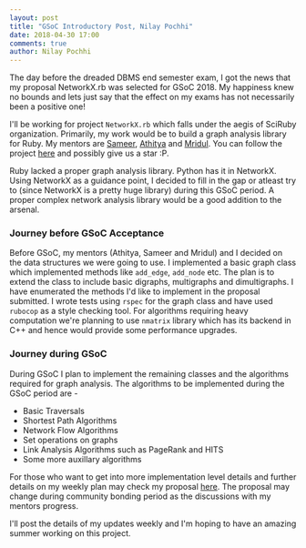 ```yaml
---
layout: post
title: "GSoC Introductory Post, Nilay Pochhi"
date: 2018-04-30 17:00
comments: true
author: Nilay Pochhi
---
```


The day before the dreaded DBMS end semester exam, I got the news that my proposal NetworkX.rb was selected for GSoC 2018. My happiness knew no bounds and lets just say that the effect on my exams has not necessarily been a positive one!

<!--more-->

I'll be working for project `NetworkX.rb` which falls under the aegis of SciRuby organization. Primarily, my work would be to build a graph analysis library for Ruby. My mentors are [Sameer](https://github.com/v0dro/), [Athitya](https://github.com/athityakumar/) and [Mridul](https://github.com/MridulS). You can follow the project [here](https://github.com/athityakumar/networkx.rb) and possibly give us a star :P.

Ruby lacked a proper graph analysis library. Python has it in NetworkX. Using NetworkX as a guidance point, I decided to fill in the gap or atleast try to (since NetworkX is a pretty huge library) during this GSoC period. A proper complex network analysis library would be a good addition to the arsenal.

### Journey before GSoC Acceptance

Before GSoC, my mentors (Athitya, Sameer and Mridul) and I decided on the data structures we were going to use. I implemented a basic graph class which implemented methods like `add_edge`, `add_node` etc. The plan is to extend the class to include basic digraphs, multigraphs and dimultigraphs. I have enumerated the methods I'd like to implement in the proposal submitted. I wrote tests using `rspec` for the graph class and have used `rubocop` as a style checking tool. For algorithms requiring heavy computation we're planning to use `nmatrix` library which has its backend in C++ and hence would provide some performance upgrades.

### Journey during GSoC

During GSoC I plan to implement the remaining classes and the algorithms required for graph analysis. The algorithms to be implemented during the GSoC period are -

* Basic Traversals
* Shortest Path Algorithms
* Network Flow Algorithms
* Set operations on graphs
* Link Analysis Algorithms such as PageRank and HITS
* Some more auxillary algorithms

For those who want to get into more implementation level details and further details on my weekly plan may check my proposal [here](https://docs.google.com/document/d/1_gUCa1LNPZmkKkqCEXR7eJu-IZ9DiiA-n0kG660hLIE/edit?usp=sharing). The proposal may change during community bonding period as the discussions with my mentors progress.

I'll post the details of my updates weekly and I'm hoping to have an amazing summer working on this project.  